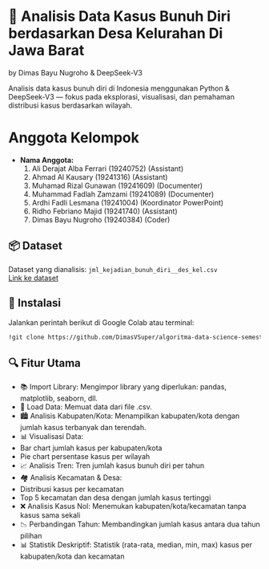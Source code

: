 # 🧠 Analisis Data Kasus Bunuh Diri berdasarkan Desa Kelurahan Di Jawa Barat 

by Dimas Bayu Nugroho & DeepSeek-V3

Analisis data kasus bunuh diri di Indonesia menggunakan Python & DeepSeek-V3 — fokus pada eksplorasi, visualisasi, dan pemahaman distribusi kasus berdasarkan wilayah.

# Anggota Kelompok

- **Nama Anggota:**
  1. Ali Derajat Alba Ferrari (19240752) (Assistant)
  2. Ahmad Al Kausary (19241316) (Assistant)
  3. Muhamad Rizal Gunawan (19241609) (Documenter)
  4. Muhammad Fadlah Zamzami (19241089) (Documenter)
  5. Ardhi Fadli Lesmana (19241004) (Koordinator PowerPoint)
  6. Ridho Febriano Majid (19241740) (Assistant)
  7. Dimas Bayu Nugroho (19240384) (Coder)


## 📦 Dataset

Dataset yang dianalisis: `jml_kejadian_bunuh_diri__des_kel.csv`  
[Link ke dataset](https://katalog.satudata.go.id/pl/dataset/jumlah-kejadian-bunuh-diri-berdasarkan-desa-kelurahan-di-jawa-barat)

## 🚀 Instalasi

Jalankan perintah berikut di Google Colab atau terminal:

```bash
!git clone https://github.com/DimasVSuper/algoritma-data-science-semester-1-project
```

## 🔍 Fitur Utama
- 📚 Import Library: Mengimpor library yang diperlukan: pandas, matplotlib, seaborn, dll.
- 📂 Load Data: Memuat data dari file .csv.
- 🏙️ Analisis Kabupaten/Kota: Menampilkan kabupaten/kota dengan jumlah kasus terbanyak dan terendah.
- 📊 Visualisasi Data:
- Bar chart jumlah kasus per kabupaten/kota
- Pie chart persentase kasus per wilayah
- 📈 Analisis Tren: Tren jumlah kasus bunuh diri per tahun
- 🏘️ Analisis Kecamatan & Desa:
- Distribusi kasus per kecamatan
- Top 5 kecamatan dan desa dengan jumlah kasus tertinggi
- ❌ Analisis Kasus Nol: Menemukan kabupaten/kota/kecamatan tanpa kasus sama sekali
- 📉 Perbandingan Tahun: Membandingkan jumlah kasus antara dua tahun pilihan
- 📊 Statistik Deskriptif: Statistik (rata-rata, median, min, max) kasus per kabupaten/kota dan kecamatan